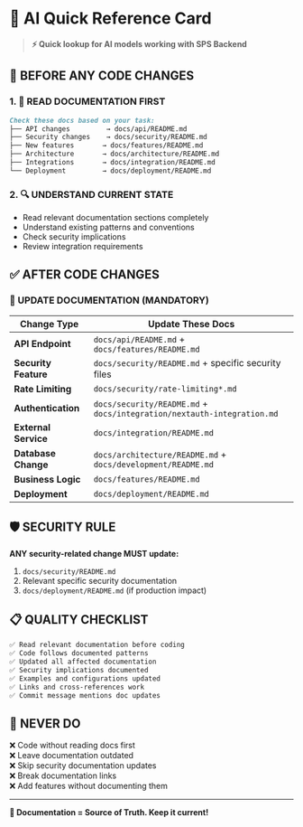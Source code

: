 # 🤖 AI Quick Reference Card

> **⚡ Quick lookup for AI models working with SPS Backend**

## 🚨 BEFORE ANY CODE CHANGES

### 1. **📖 READ DOCUMENTATION FIRST**
```markdown
Check these docs based on your task:
├── API changes         → docs/api/README.md
├── Security changes    → docs/security/README.md
├── New features       → docs/features/README.md
├── Architecture       → docs/architecture/README.md
├── Integrations       → docs/integration/README.md
└── Deployment         → docs/deployment/README.md
```

### 2. **🔍 UNDERSTAND CURRENT STATE**
- Read relevant documentation sections completely
- Understand existing patterns and conventions
- Check security implications
- Review integration requirements

## ✅ AFTER CODE CHANGES

### **📝 UPDATE DOCUMENTATION (MANDATORY)**

| Change Type | Update These Docs |
|-------------|------------------|
| **API Endpoint** | `docs/api/README.md` + `docs/features/README.md` |
| **Security Feature** | `docs/security/README.md` + specific security files |
| **Rate Limiting** | `docs/security/rate-limiting*.md` |
| **Authentication** | `docs/security/README.md` + `docs/integration/nextauth-integration.md` |
| **External Service** | `docs/integration/README.md` |
| **Database Change** | `docs/architecture/README.md` + `docs/development/README.md` |
| **Business Logic** | `docs/features/README.md` |
| **Deployment** | `docs/deployment/README.md` |

## 🛡️ SECURITY RULE

**ANY security-related change MUST update:**
1. `docs/security/README.md`
2. Relevant specific security documentation
3. `docs/deployment/README.md` (if production impact)

## 📋 QUALITY CHECKLIST

```markdown
✅ Read relevant documentation before coding
✅ Code follows documented patterns
✅ Updated all affected documentation
✅ Security implications documented
✅ Examples and configurations updated
✅ Links and cross-references work
✅ Commit message mentions doc updates
```

## 🚨 NEVER DO

❌ Code without reading docs first  
❌ Leave documentation outdated  
❌ Skip security documentation updates  
❌ Break documentation links  
❌ Add features without documenting them  

---

**📖 Documentation = Source of Truth. Keep it current!**
